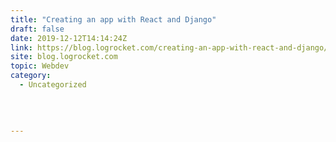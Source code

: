 ```yaml
---
title: "Creating an app with React and Django"
draft: false
date: 2019-12-12T14:14:24Z
link: https://blog.logrocket.com/creating-an-app-with-react-and-django/?utm_medium=RSS&utm_source=hune
site: blog.logrocket.com
topic: Webdev
category:
  - Uncategorized
  
   
  

---
```

